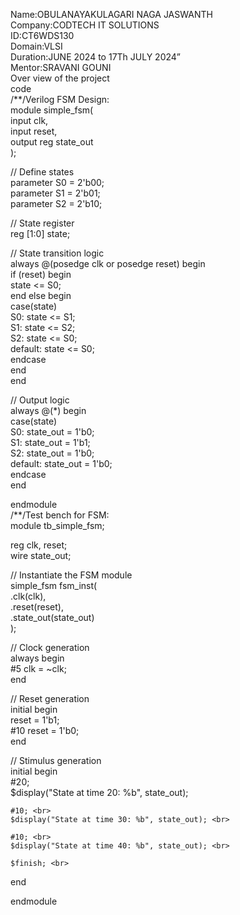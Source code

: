 Name:OBULANAYAKULAGARI NAGA JASWANTH <br>
Company:CODTECH IT SOLUTIONS <br>
ID:CT6WDS130 <br>
Domain:VLSI <br>
Duration:JUNE 2024 to 17Th JULY 2024” <br>
Mentor:SRAVANI GOUNI <br>
Over view of the project <br>
code <br>
/**/Verilog FSM Design: <br>
module simple_fsm( <br>
    input clk, <br>
    input reset, <br>
    output reg state_out <br>
); <br>

// Define states <br>
parameter S0 = 2'b00; <br>
parameter S1 = 2'b01; <br>
parameter S2 = 2'b10; <br>

// State register <br>
reg [1:0] state; <br>

// State transition logic <br>
always @(posedge clk or posedge reset) begin <br>
    if (reset) begin <br>
        state <= S0; <br>
    end else begin <br>
        case(state) <br>
            S0: state <= S1; <br>
            S1: state <= S2; <br>
            S2: state <= S0; <br>
            default: state <= S0; <br>
        endcase <br>
    end <br>
end <br>

// Output logic <br>
always @(*) begin <br>
    case(state) <br>
        S0: state_out = 1'b0; <br>
        S1: state_out = 1'b1; <br>
        S2: state_out = 1'b0; <br>
        default: state_out = 1'b0; <br>
    endcase <br>
end <br>

endmodule <br>
/**/Test bench for FSM: <br>
module tb_simple_fsm; <br>

reg clk, reset; <br>
wire state_out; <br>

// Instantiate the FSM module <br>
simple_fsm fsm_inst( <br>
    .clk(clk), <br>
    .reset(reset), <br>
    .state_out(state_out) <br>
); <br>

// Clock generation <br>
always begin <br>
    #5 clk = ~clk; <br>
end <br>

// Reset generation <br>
initial begin <br>
    reset = 1'b1; <br>
    #10 reset = 1'b0; <br>
end <br>

// Stimulus generation <br>
initial begin <br>
    #20; <br>
    $display("State at time 20: %b", state_out); <br>
    
    #10; <br>
    $display("State at time 30: %b", state_out); <br>
    
    #10; <br>
    $display("State at time 40: %b", state_out); <br>
    
    $finish; <br>
end <br>
![]()

endmodule <br>
